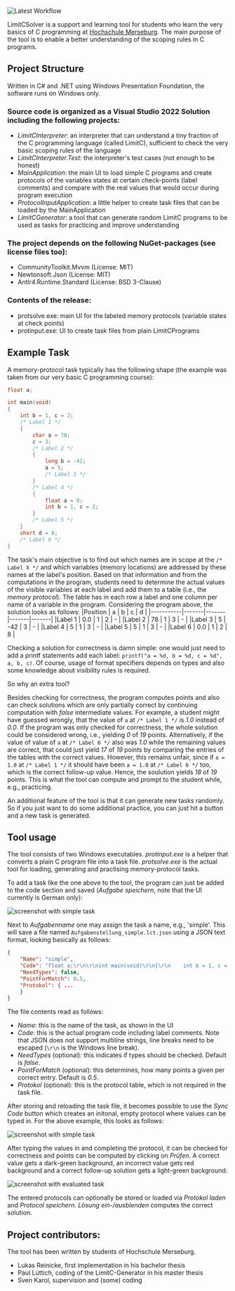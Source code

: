 ![Latest Workflow](https://github.com/HOME-programming-pub/LimitCSolver/actions/workflows/dotnet-desktop.yml/badge.svg)

LimitCSolver is a support and learning tool for students who learn the very basics of C programming at [Hochschule Merseburg](https://www.hs-merseburg.de/). The main purpose of the tool is to enable a better understanding of the scoping rules in C programs.

## Project Structure

Written in C# and .NET using Windows Presentation Foundation, the software runs on Windows only.

### Source code is organized as a Visual Studio 2022 Solution including the following projects:

* _LimitCInterpreter_: an interpreter that can understand a tiny fraction of the C programming language (called LimitC), sufficient to check the very basic scoping rules of the language
* _LimitCInterpreter.Test_: the interpreter's test cases (not enough to be honest)
* _MainApplication_: the main UI to load simple C programs and create protocols of the variables states at certain check-points (label comments) and compare with the real values that would occur during program execution
* _ProtocolInputApplication_: a little helper to create task files that can be loaded by the MainApplication
* _LimitCGenerator_: a tool that can generate random LimitC programs to be used as tasks for practicing and improve understanding 

### The project depends on the following NuGet-packages (see license files too):
* CommunityToolkit.Mvvm (License: MIT)
* Newtonsoft.Json (License: MIT)
* Antlr4.Runtime.Standard (License: BSD 3-Clause)

### Contents of the release:
* protsolve.exe: main UI for the labeled memory protocols (variable states at check points)
* protinput.exe: UI to create task files from plain LimitCPrograms 

## Example Task

A memory-protocol task typically has the following shape (the example was taken from our very basic C programming course):
```C
float a;

int main(void)
{
    int b = 1, c = 2;
    /* Label 1 */
    {
        char a = 78;
        c = 3;
        /* Label 2 */
        {
            long b = -42;
            a = 5;
            /* Label 3 */
        }
        /* Label 4 */
        {
            float a = 0;
            int b = 1, c = 2; 
        }
        /* Label 5 */
    }
    short d = 8;
    /* Label 6 */
}
```
The task's main objective is to find out which names are in scope at the `/* Label X */` and which variables (memory locations) are addressed by these names at the label's position. Based on that information and from the computations in the program, students need to determine the actual values of the visible variables at each label and add them to a table (i.e., the _memory protocol_). The table has in each row a label and one column per name of a variable in the program. Considering the program above, the solution looks as follows:
|Position   |   a   |   b   |   c   |   d   | 
|-----------|-------|-------|-------|-------|
|Label 1    |  0.0  |   1   |   2   |   -   |
|Label 2    |  78   |   1   |   3   |   -   |
|Label 3    |   5   |  -42  |   3   |   -   |
|Label 4    |   5   |   1   |   3   |   -   |
|Label 5    |   5   |   1   |   3   |   -   |
|Label 6    |  0.0  |   1   |   2   |   8   |

Checking a solution for correctness is damn simple: one would just need to add a printf statements add each label: `printf("a = %d, b = %d, c = %d", a, b, c)`. Of course, usage of format specifiers depends on types and also some knowledge about visibility rules is required.

So why an extra tool? 

Besides checking for correctness, the program computes points and also can check solutions which are only partially correct by continuing computation with _false_ intermediate values. For example, a student might have guessed wrongly, that the value of `a` at `/* Label 1 */` is _1.0_ instead of _0.0_. If the program was only checked for correctness, the whole solution could be considered wrong, i.e., yielding _0_ of _19_ points. Alternatively, if the value of value of `a` at `/* Label 6 */` also was _1.0_ while the remaining values are correct, that could just yield _17_ of _19_ points by comparing the entries of the tables with the correct values. However, this remains unfair, since if `a = 1.0` at `/* Label 1 */` it should have been `a = 1.0` at `/* Label 6 */` too, which is the correct follow-up value. Hence, the soulution yields _18_ of _19_ points.  This is what the tool can compute and prompt to the student while, e.g., practicing.  

An additional feature of the tool is that it can generate new tasks randomly. So if you just want to do some additional practice, you can just hit a button and a new task is generated.

## Tool usage
The tool consists of two Windows executables. _protinput.exe_ is a helper that converts a plain C program file into a task file. _protsolve.exe_ is the actual tool for loading, generating and practising memory-protocol tasks.

To add a task like the one above to the tool, the program can just be added to the code section and saved (_Aufgabe speichern_, note that the UI currently is German only):

![screenshot with simple task](assets/images/limitcsolver_simple_task.png)

Next to _Aufgabenname_ one may assign the task a name, e.g., 'simple'. This will save a file named `Aufgabenstellung_simple.lct.json` using a JSON text format, looking basically as follows:

```json
{
    "Name": "simple",
    "Code": "float a;\r\n\r\nint main(void)\r\n{\r\n    int b = 1, c = 2;\r\n    /* Label 1 */\r\n    {\r\n        char a = 78;\r\n        c = 3;\r\n        /* Label 2 */\r\n        {\r\n            long b = -42;\r\n            a = 5;\r\n            /* Label 3 */\r\n        }\r\n        /* Label 4 */\r\n        {\r\n            float a = 0;\r\n            int b = 1, c = 2; \r\n        }\r\n        /* Label 5 */\r\n    }\r\n    short d = 8;\r\n    /* Label 6 */\r\n}",
    "NeedTypes": false,
    "PointForMatch": 0.5,
    "Protokol": { ...
    }
}

```
The file contents read as follows:
* _Name_: this is the name of the task, as shown in the UI
* _Code_: this is the actual program code including label comments. Note that JSON does not support multiline strings, line breaks need to be escaped (``\r\n`` is the Windows line break).
* _NeedTypes_ (optional): this indicates if types should be checked. Default is _false_.
* _PointForMatch_ (optional): this determines, how many points a given per correct entry. Default is _0.5_.
* _Protokol_ (optional): this is the protocol table, which is not required in the task file.

After storing and reloading the task file, it becomes possible to use the _Sync Code_ button which creates an initonal, empty protocol where values can be typed in. For the above example, this looks as follows:

![screenshot with simple task](assets/images/limitcsolver_simple_task_synced.png)

After typing the values in and completing the protocol, it can be checked for correctness and points can be computed by clicking on _Prüfen_. A correct value gets a dark-green background, an incorrect value gets red background and a correct follow-up solution gets a light-green background:

![screenshot with evaluated task](assets/images/limitcsolver_simple_task_evaluated.png)

The entered protocols can optionally be stored or loaded via _Protokol laden_ and _Protocol speichern_. _Lösung ein-/ausblenden_ computes the correct solution.

## Project contributors:

The tool has been written by students of Hochschule Merseburg.

* Lukas Reinicke, first implementation in his bachelor thesis
* Paul Lüttich, coding of the LimitC-Generator in his master thesis
* Sven Karol, supervision and (some) coding 
